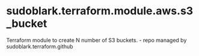 # sudoblark.terraform.module.aws.s3_bucket
Terraform module to create N number of S3 buckets. - repo managed by sudoblark.terraform.github
